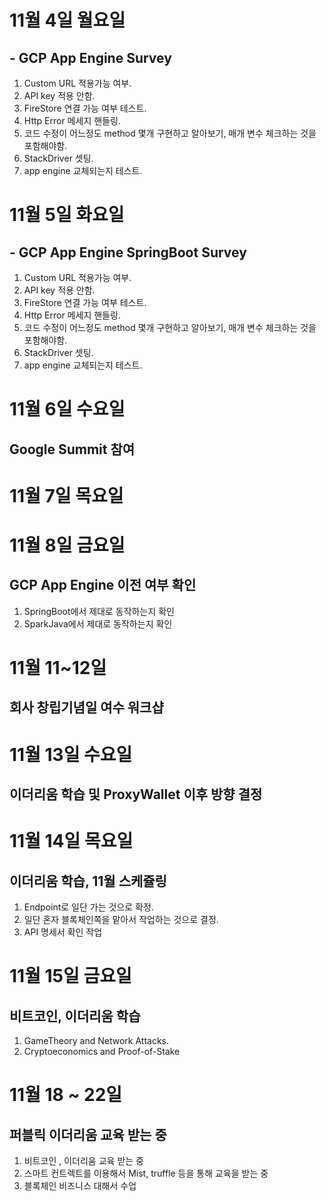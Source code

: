 
# 11월 4일 월요일

## - GCP App Engine Survey

1. Custom URL 적용가능 여부.
2. API key 적용 안함.
3. FireStore 연결 가능 여부 테스트.
4. Http Error 메세지 핸들링.
5. 코드 수정이 어느정도 method 몇개 구현하고 알아보기, 매개 변수 체크하는 것을 포함해야함.
6. StackDriver 셋팅.
7. app engine 교체되는지 테스트.

# 11월 5일 화요일

## - GCP App Engine SpringBoot Survey

1. Custom URL 적용가능 여부.
2. API key 적용 안함.
3. FireStore 연결 가능 여부 테스트.
4. Http Error 메세지 핸들링.
5. 코드 수정이 어느정도 method 몇개 구현하고 알아보기, 매개 변수 체크하는 것을 포함해야함.
6. StackDriver 셋팅.
7. app engine 교체되는지 테스트.

# 11월 6일 수요일

## Google Summit 참여

# 11월 7일 목요일

# 11월 8일 금요일

## GCP App Engine 이전 여부 확인

1. SpringBoot에서 제대로 동작하는지 확인
2. SparkJava에서 제대로 동작하는지 확인

# 11월 11~12일

## 회사 창립기념일 여수 워크샵

# 11월 13일 수요일

## 이더리움 학습 및 ProxyWallet 이후 방향 결정

# 11월 14일 목요일

## 이더리움 학습, 11월 스케쥴링

1. Endpoint로 일단 가는 것으로 확정.
2. 일단 혼자 블록체인쪽을 맡아서 작업하는 것으로 결정.
3. API 명세서 확인 작업

# 11월 15일 금요일

## 비트코인, 이더리움 학습

1. GameTheory and Network Attacks.
2. Cryptoeconomics and Proof-of-Stake

# 11월 18 ~ 22일

## 퍼블릭 이더리움 교육 받는 중

1. 비트코인 , 이더리움 교육 받는 중
2. 스마트 컨트렉트를 이용해서 Mist, truffle 등을 통해 교육을 받는 중
3. 블록체인 비즈니스 대해서 수업